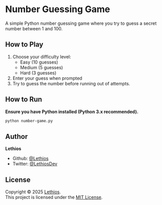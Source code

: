 # Number Guessing Game

A simple Python number guessing game where you try to guess a secret number between 1 and 100.

## How to Play
1. Choose your difficulty level:
   - Easy (10 guesses)
   - Medium (5 guesses)
   - Hard (3 guesses)
2. Enter your guess when prompted
3. Try to guess the number before running out of attempts.

## How to Run
**Ensure you have Python installed (Python 3.x recommended).**
```bash
python number-game.py
```
## Author

**Lethios**
- Github: [@Lethios](https://github.com/Lethios)
- Twitter: [@LethiosDev](https://x.com/LethiosDev)

## License

Copyright © 2025 [Lethios](https://github.com/Lethios).  
This project is licensed under the [MIT License](LICENSE).
